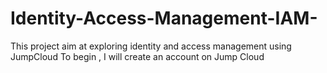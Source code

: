 # Identity-Access-Management-IAM-
This project aim at exploring identity and access management using JumpCloud
To begin , I will create an account on Jump Cloud
